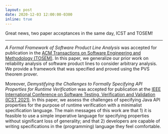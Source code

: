 ```yaml
---
layout: post
date: 2020-12-03 12:00:00-0300
inline: true
---
```


Great news, two paper acceptances in the same day, ICST and TOSEM!

***

*A Formal Framework of Software Product Line Analysis* was accepted for publication in the [ACM Transactions on Software Engineering and Methodology (TOSEM)](https://dl.acm.org/journal/tosem). In this paper, we generalize our prior work on reliability analysis of software product lines to consider arbitrary analysis. We provide a framework that was specified and proved using the PVS theorem prover.  

Moreover, *Demystifying the Challenges to Formally Specifying API Properties for Runtime Verification* was accepted for publication at the [IEEE International Conference on Software Testing, Verification and Validation (ICST 2021)](https://icst2021.icmc.usp.br/). In this paper, we assess the challenges of specifying Java API properties for the purpose of runtime verification with a minimalist specification language. The main messages of this work are that 1) it is feasible to use a simple imperative language for specifying properties without significant loss of generality; and that 2) developers are capable of writing specifications in the (programming) language they feel comfortable.